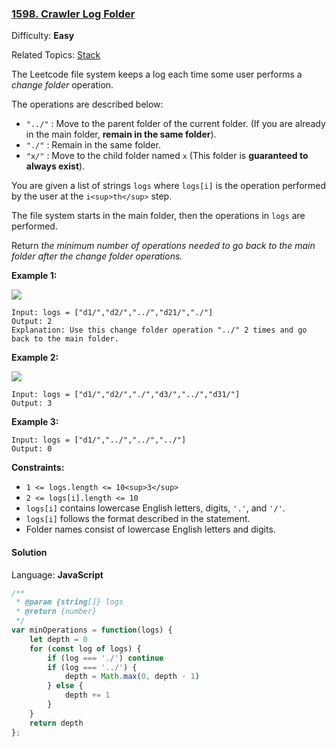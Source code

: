 ### [1598\. Crawler Log Folder](https://leetcode.com/problems/crawler-log-folder/)

Difficulty: **Easy**  

Related Topics: [Stack](https://leetcode.com/tag/stack/)


The Leetcode file system keeps a log each time some user performs a _change folder_ operation.

The operations are described below:

*   `"../"` : Move to the parent folder of the current folder. (If you are already in the main folder, **remain in the same folder**).
*   `"./"` : Remain in the same folder.
*   `"x/"` : Move to the child folder named `x` (This folder is **guaranteed to always exist**).

You are given a list of strings `logs` where `logs[i]` is the operation performed by the user at the `i<sup>th</sup>` step.

The file system starts in the main folder, then the operations in `logs` are performed.

Return _the minimum number of operations needed to go back to the main folder after the change folder operations._

**Example 1:**

![](https://assets.leetcode.com/uploads/2020/09/09/sample_11_1957.png)

```
Input: logs = ["d1/","d2/","../","d21/","./"]
Output: 2
Explanation: Use this change folder operation "../" 2 times and go back to the main folder.
```

**Example 2:**

![](https://assets.leetcode.com/uploads/2020/09/09/sample_22_1957.png)

```
Input: logs = ["d1/","d2/","./","d3/","../","d31/"]
Output: 3
```

**Example 3:**

```
Input: logs = ["d1/","../","../","../"]
Output: 0
```

**Constraints:**

*   `1 <= logs.length <= 10<sup>3</sup>`
*   `2 <= logs[i].length <= 10`
*   `logs[i]` contains lowercase English letters, digits, `'.'`, and `'/'`.
*   `logs[i]` follows the format described in the statement.
*   Folder names consist of lowercase English letters and digits.


#### Solution

Language: **JavaScript**

```javascript
/**
 * @param {string[]} logs
 * @return {number}
 */
var minOperations = function(logs) {
    let depth = 0
    for (const log of logs) {
        if (log === './') continue
        if (log === '../') {
            depth = Math.max(0, depth - 1)
        } else {
            depth += 1
        }
    }
    return depth
};
```